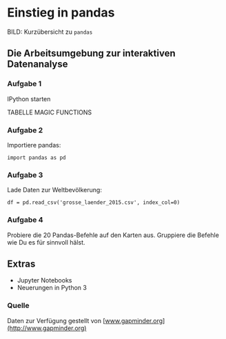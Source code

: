 
# Einstieg in pandas

BILD: Kurzübersicht zu `pandas`

## Die Arbeitsumgebung zur interaktiven Datenanalyse

### Aufgabe 1

IPython starten

TABELLE MAGIC FUNCTIONS

### Aufgabe 2

Importiere pandas:

    import pandas as pd

### Aufgabe 3

Lade Daten zur Weltbevölkerung:

    df = pd.read_csv('grosse_laender_2015.csv', index_col=0)

### Aufgabe 4

Probiere die 20 Pandas-Befehle auf den Karten aus. Gruppiere die Befehle wie Du es für sinnvoll hälst.
  


## Extras

* Jupyter Notebooks
* Neuerungen in Python 3


### Quelle

Daten zur Verfügung gestellt von [www.gapminder.org](http://www.gapminder.org)
